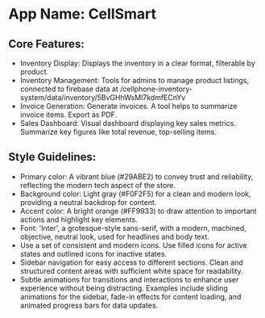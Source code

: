 # **App Name**: CellSmart

## Core Features:

- Inventory Display: Displays the inventory in a clear format, filterable by product.
- Inventory Management: Tools for admins to manage product listings, connected to firebase data at /cellphone-inventory-system/data/inventory/5BvGHhWsMl7kdmfECnYv
- Invoice Generation: Generate invoices. A tool helps to summarize invoice items. Export as PDF.
- Sales Dashboard: Visual dashboard displaying key sales metrics. Summarize key figures like total revenue, top-selling items.

## Style Guidelines:

- Primary color: A vibrant blue (#29ABE2) to convey trust and reliability, reflecting the modern tech aspect of the store.
- Background color: Light gray (#F0F2F5) for a clean and modern look, providing a neutral backdrop for content.
- Accent color: A bright orange (#FF9933) to draw attention to important actions and highlight key elements.
- Font: 'Inter', a grotesque-style sans-serif, with a modern, machined, objective, neutral look, used for headlines and body text.
- Use a set of consistent and modern icons. Use filled icons for active states and outlined icons for inactive states.
- Sidebar navigation for easy access to different sections. Clean and structured content areas with sufficient white space for readability.
- Subtle animations for transitions and interactions to enhance user experience without being distracting. Examples include sliding animations for the sidebar, fade-in effects for content loading, and animated progress bars for data updates.